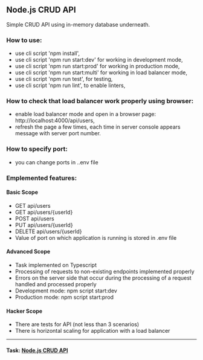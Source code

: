 ## Node.js CRUD API
Simple CRUD API using in-memory database underneath.

### How to use:
+ use cli script 'npm install',
+ use cli script 'npm run start:dev' for working in development mode,
+ use cli script 'npm run start:prod' for working in production mode,
+ use cli script 'npm run start:multi' for working in load balancer mode,
+ use cli script 'npm run test', for testing,
+ use cli script 'npm run lint', to enable linters,

### How to check that load balancer work properly using browser:
+ enable load balancer mode and open in a browser page: http://localhost:4000/api/users,
+ refresh the page a few times, each time in server console appears message with server port number.

### How to specify port:
+ you can change ports in .\.env file

### Emplemented features:
#### Basic Scope
- GET api/users
- GET api/users/{userId}
- POST api/users
- PUT api/users/{userId}
- DELETE api/users/{userId}
- Value of port on which application is running is stored in .env file
#### Advanced Scope
- Task implemented on Typescript
- Processing of requests to non-existing endpoints implemented properly
- Errors on the server side that occur during the processing of a request handled and processed properly
- Development mode: npm script start:dev
- Production mode: npm script start:prod
#### Hacker Scope
- There are tests for API (not less than 3 scenarios)
- There is horizontal scaling for application with a load balancer

________________

#### Task: [Node.js CRUD API](https://github.com/AlreadyBored/nodejs-assignments/blob/main/assignments/crud-api/assignment.md)
